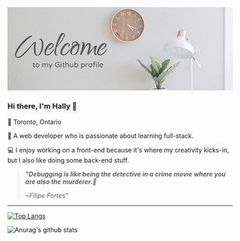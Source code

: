![Test Image 1](https://github.com/itshally/itshally/blob/master/img/header.png)
### Hi there, I'm Hally 👋

:round_pushpin: Toronto, Ontario 

:speech_balloon: A web developer who is passionate about learning full-stack. 

:computer: I enjoy working on a front-end because it's where my creativity kicks-in, but I also like doing some back-end stuff.

> ***"Debugging is like being the detective in a crime movie where you are also the murderer.:cop:***
>
> *~Filipe Fortes"*
---
[![Top Langs](https://github-readme-stats.vercel.app/api/top-langs/?username=itshally&theme=dracula&layout=compact)](https://github.com/anuraghazra/github-readme-stats)

![Anurag's github stats](https://github-readme-stats.vercel.app/api?username=itshally&show_icons=true&&count_private=true&theme=dracula)

<!--
**itshally/itshally** is a ✨ _special_ ✨ repository because its `README.md` (this file) appears on your GitHub profile.

Here are some ideas to get you started:

- 🔭 I’m currently working on ...
- 🌱 I’m currently learning ...
- 👯 I’m looking to collaborate on ...
- 🤔 I’m looking for help with ...
- 💬 Ask me about ...
- 📫 How to reach me: ...
- 😄 Pronouns: ...
- ⚡ Fun fact: ...
-->
